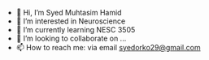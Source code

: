 - 👋 Hi, I’m Syed Muhtasim Hamid
- 👀 I’m interested in Neuroscience
- 🌱 I’m currently learning NESC 3505
- 💞️ I’m looking to collaborate on ...
- 📫 How to reach me: via email syedorko29@gmail.com

<!---
syed-hamid/syed-hamid is a ✨ special ✨ repository because its `README.md` (this file) appears on your GitHub profile.
You can click the Preview link to take a look at your changes.
--->
